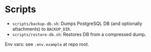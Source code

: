 # Scripts

- `scripts/backup-db.sh`: Dumps PostgreSQL DB (and optionally attachments) to `BACKUP_DIR`.
- `scripts/restore-db.sh`: Restores DB from a compressed dump.

Env vars: see `.env.example` at repo root.

